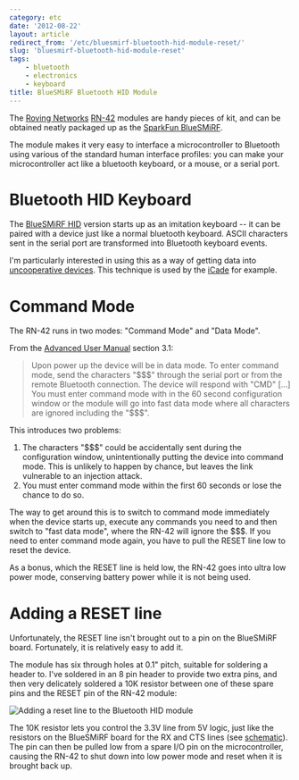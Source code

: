 ```yaml
---
category: etc
date: '2012-08-22'
layout: article
redirect_from: '/etc/bluesmirf-bluetooth-hid-module-reset/'
slug: 'bluesmirf-bluetooth-hid-module-reset'
tags:
    - bluetooth
    - electronics
    - keyboard
title: BlueSMiRF Bluetooth HID Module
---
```


The [Roving Networks](http://rovingnetworks.com/)
[RN-42](http://www.rovingnetworks.com/products/RN_42) modules are handy
pieces of kit, and can be obtained neatly packaged up as the [SparkFun
BlueSMiRF](https://www.sparkfun.com/categories/115).

The module makes it very easy to interface a microcontroller to
Bluetooth using various of the standard human interface profiles: you
can make your microcontroller act like a bluetooth keyboard, or a mouse,
or a serial port.

Bluetooth HID Keyboard
======================

The [BlueSMiRF HID](https://www.sparkfun.com/products/10938) version
starts up as an imitation keyboard -- it can be paired with a device
just like a normal bluetooth keyboard. ASCII characters sent in the
serial port are transformed into Bluetooth keyboard events.

I'm particularly interested in using this as a way of getting data into
[uncooperative devices](http://www.apple.com/ipad/ios/). This technique
is used by the
[iCade](http://www.thinkgeek.com/files/iCADE/iCade_Dev_Resource_v1_3.pdf)
for example.

Command Mode
============

The RN-42 runs in two modes: "Command Mode" and "Data Mode".

From the [Advanced User
Manual](http://www.rovingnetworks.com/resources/download/47/Advanced_User_Manual)
section 3.1:

> Upon power up the device will be in data mode. To enter command mode,
> send the characters "\$\$\$" through the serial port or from the
> remote Bluetooth connection. The device will respond with "CMD"
> \[...\] You must enter command mode with in the 60 second
> configuration window or the module will go into fast data mode where
> all characters are ignored including the "\$\$\$".

This introduces two problems:

1.  The characters "\$\$\$" could be accidentally sent during the
    configuration window, unintentionally putting the device into
    command mode. This is unlikely to happen by chance, but leaves the
    link vulnerable to an injection attack.
2.  You must enter command mode within the first 60 seconds or lose the
    chance to do so.

The way to get around this is to switch to command mode immediately when
the device starts up, execute any commands you need to and then switch
to "fast data mode", where the RN-42 will ignore the \$\$\$. If you need
to enter command mode again, you have to pull the RESET line low to
reset the device.

As a bonus, which the RESET line is held low, the RN-42 goes into ultra
low power mode, conserving battery power while it is not being used.

Adding a RESET line
===================

Unfortunately, the RESET line isn't brought out to a pin on the
BlueSMiRF board. Fortunately, it is relatively easy to add it.

The module has six through holes at 0.1" pitch, suitable for soldering a
header to. I've soldered in an 8 pin header to provide two extra pins,
and then very delicately soldered a 10K resistor between one of these
spare pins and the RESET pin of the RN-42 module:

![Adding a reset line to the Bluetooth HID
module](bluesmirf-bluetooth-hid-module-reset.jpg)

The 10K resistor lets you control the 3.3V line from 5V logic, just like
the resistors on the BlueSMiRF board for the RX and CTS lines (see
[schematic](https://www.sparkfun.com/datasheets/RF/BlueSMiRF-Gold-ChipAnt-v1.pdf)).
The pin can then be pulled low from a spare I/O pin on the
microcontroller, causing the RN-42 to shut down into low power mode and
reset when it is brought back up.
